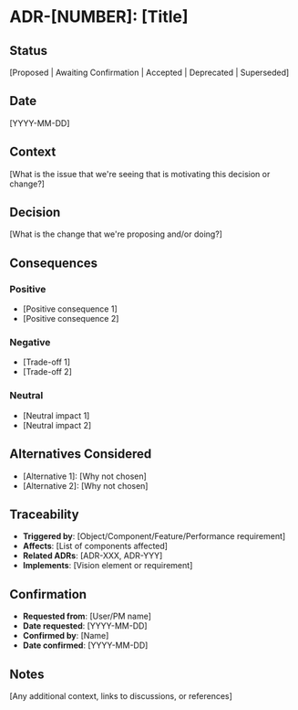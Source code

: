 # ADR-[NUMBER]: [Title]

## Status
[Proposed | Awaiting Confirmation | Accepted | Deprecated | Superseded]

## Date
[YYYY-MM-DD]

## Context
[What is the issue that we're seeing that is motivating this decision or change?]

## Decision
[What is the change that we're proposing and/or doing?]

## Consequences

### Positive
- [Positive consequence 1]
- [Positive consequence 2]

### Negative
- [Trade-off 1]
- [Trade-off 2]

### Neutral
- [Neutral impact 1]
- [Neutral impact 2]

## Alternatives Considered
- [Alternative 1]: [Why not chosen]
- [Alternative 2]: [Why not chosen]

## Traceability
- **Triggered by**: [Object/Component/Feature/Performance requirement]
- **Affects**: [List of components affected]
- **Related ADRs**: [ADR-XXX, ADR-YYY]
- **Implements**: [Vision element or requirement]

## Confirmation
- **Requested from**: [User/PM name]
- **Date requested**: [YYYY-MM-DD]
- **Confirmed by**: [Name]
- **Date confirmed**: [YYYY-MM-DD]

## Notes
[Any additional context, links to discussions, or references]